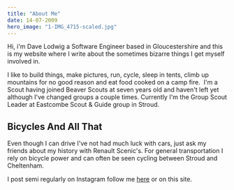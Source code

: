 ```yaml
---
title: "About Me"
date: 14-07-2009
hero_image: "1-IMG_4715-scaled.jpg"
---
```


Hi, i'm Dave Lodwig a Software Engineer based in Gloucestershire and this is my website where I write about the sometimes bizarre things I get myself involved in.

I like to build things, make pictures, run, cycle, sleep in tents, climb up mountains for no good reason and eat food cooked on a camp fire.  I'm a Scout having joined Beaver Scouts at seven years old and haven't left yet although I've changed groups a couple times. Currently I'm the Group Scout Leader at Eastcombe Scout & Guide group in Stroud.

## Bicycles And All That

Even though I can drive I've not had much luck with cars, just ask my friends about my history with Renault Scenic's. For general transportation I rely on bicycle power and can often be seen cycling between Stroud and Cheltenham.

I post semi regularly on Instagram follow me [here](https://instagram.com/davelodwig/) or on this site.
